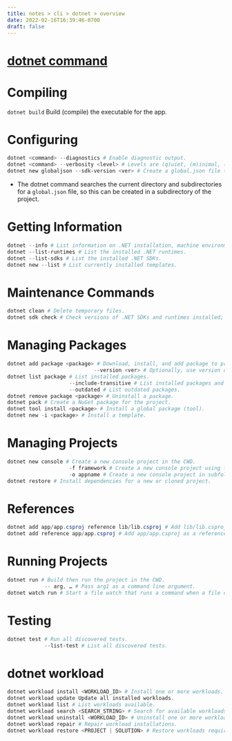 ```yaml
---
title: notes > cli > dotnet > overview
date: 2022-02-16T16:39:46-0700
draft: false
---
```

# [dotnet command](https://docs.microsoft.com/en-us/dotnet/core/tools/dotnet)
# Compiling
`dotnet build` Build (compile) the executable for the app.

# Configuring
```powershell
dotnet <command> --diagnostics # Enable diagnostic output.
dotnet <command> --verbosity <level> # Levels are (q)uiet, (m)inimal, (n)ormal, (d)etailed, (diag)nostic.
dotnet new globaljson --sdk-version <ver> # Create a global.json file to target the .NET SDK version ver.
```
- The dotnet command searches the current directory and subdirectories for a `global.json` file, so this can be created in a subdirectory of the project.

# Getting Information
```powershell
dotnet --info # List information on .NET installation, machine environment, etc
dotnet --list-runtimes # List the installed .NET runtimes.
dotnet --list-sdks # List the installed .NET SDKs.
dotnet new --list # List currently installed templates.
```

# Maintenance Commands
```powershell
dotnet clean # Delete temporary files.
dotnet sdk check # Check versions of .NET SDKs and runtimes installed; warn if any are out of date.
```

# Managing Packages
```powershell
dotnet add package <package> # Download, install, and add package to project. Also updates a package.
                            --version <ver> # Optionally, use version of package.
dotnet list package # List installed packages.
                    --include-transitive # List installed packages and their dependencies.
                    --outdated # List outdated packages.
dotnet remove package <package> # Uninstall a package.
dotnet pack # Create a NuGet package for the project.
dotnet tool install <package> # Install a global package (tool).
dotnet new -i <package> # Install a template.
```

# Managing Projects
```powershell
dotnet new console # Create a new console project in the CWD.
                    -f framework # Create a new console project using framework version framework.
                    -o appname # Create a new console project in subfolder appname.
dotnet restore # Install dependencies for a new or cloned project.
```

# References
```powershell
dotnet add app/app.csproj reference lib/lib.csproj # Add lib/lib.csproj as a reference to app/app.csproj
dotnet add reference app/app.csproj # Add app/app.csproj as a reference to the project in the current directory
```

# Running Projects
```powershell
dotnet run # Build then run the project in the CWD.
            -- arg, … # Pass arg1 as a command line argument.
dotnet watch run # Start a file watch that runs a command when a file changes. Useful for hot reload in ASP.NET.
```

# Testing
```powershell
dotnet test # Run all discovered tests.
            --list-test # List all discovered tests.
```

# dotnet workload
```powershell
dotnet workload install <WORKLOAD_ID> # Install one or more workloads.
dotnet workload update Update all installed workloads.
dotnet workload list # List workloads available.
dotnet workload search <SEARCH_STRING> # Search for available workloads.
dotnet workload uninstall <WORKLOAD_ID> # Uninstall one or more workloads.
dotnet workload repair # Repair workload installations.
dotnet workload restore <PROJECT | SOLUTION> # Restore workloads required for a project.
```
